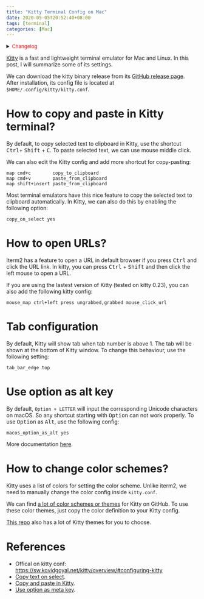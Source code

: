 ```yaml
---
title: "Kitty Terminal Config on Mac"
date: 2020-05-05T20:52:40+08:00
tags: [terminal]
categories: [Mac]
---
```


<details>
<summary><font size="2" color="red">Changelog</font></summary>

+ <font color="blue">2021-08-21: Update the part on how to open URLs since some options are removed.</font>

</details>

[Kitty](https://github.com/kovidgoyal/kitty) is a fast and lightweight terminal
emulator for Mac and Linux. In this post, I will summarize some of its
settings.

<!--more-->

We can download the kitty binary release from its [GitHub release
page](https://github.com/kovidgoyal/kitty/releases). After installation, its
config file is located at `$HOME/.config/kitty/kitty.conf`.

# How to copy and paste in Kitty terminal?

By default, to copy selected text to clipboard in Kitty, use the shortcut <kbd>
Ctrl</kbd>+ <kbd>Shift</kbd> + <kbd>C</kbd>. To paste selected text, we can use
mouse middle click.

We can also edit the Kitty config and add more shortcut for copy-pasting:

```
map cmd+c        copy_to_clipboard
map cmd+v        paste_from_clipboard
map shift+insert paste_from_clipboard
```

Most terminal emulators have this nice feature to copy the selected text to
clipboard automatically. In Kitty, we can also do this by enabling the
following option:

```
copy_on_select yes
```

# How to open URLs?

Iterm2 has a feature to open a URL in default browser if you press <kbd>
Ctrl</kbd> and click the URL link. In kitty, you can press <kbd>Ctrl</kbd> +
<kbd>Shift</kbd> and then click the left mouse to open a URL.

If you are using the lastest version of Kitty (tested on kitty 0.23), you can
also add the following kitty config:

```
mouse_map ctrl+left press ungrabbed,grabbed mouse_click_url
```

# Tab configuration

By default, Kitty will show tab when tab number is above 1. The tab will be
shown at the bottom of Kitty window. To change this behaviour, use the
following setting:

```
tab_bar_edge top
```

# Use option as alt key #

By default, `Option + LETTER` will input the corresponding Unicode characters
on macOS. So any shortcut starting with <kbd>Option</kbd> can not work
properly. To use <kbd>Option</kbd> as <kbd>Alt</kbd>, use the following config:

```
macos_option_as_alt yes
```

More documentation [here](https://sw.kovidgoyal.net/kitty/conf.html#opt-kitty.macos_option_as_alt).

# How to change color schemes?

Kitty uses a list of colors for setting the color scheme. Unlike iterm2, we
need to manually change the color config inside `kitty.conf`.

We can find [a lot of color schemes or themes](https://github.com/search?q=kitty+theme)
for Kitty on GitHub. To use these color themes, just copy the color definition
to your Kitty config.

[This repo](https://github.com/dexpota/kitty-themes/tree/master/themes) also
has a lot of Kitty themes for you to choose.

# References #

+ Offical on kitty conf: https://sw.kovidgoyal.net/kitty/overview/#configuring-kitty
+ [Copy text on select](https://github.com/kovidgoyal/kitty/issues/125).
+ [Copy and paste in Kitty](https://unix.stackexchange.com/q/500072/221410).
+ [Use option as meta key](https://github.com/kovidgoyal/kitty/issues/123#issuecomment-342702282).
